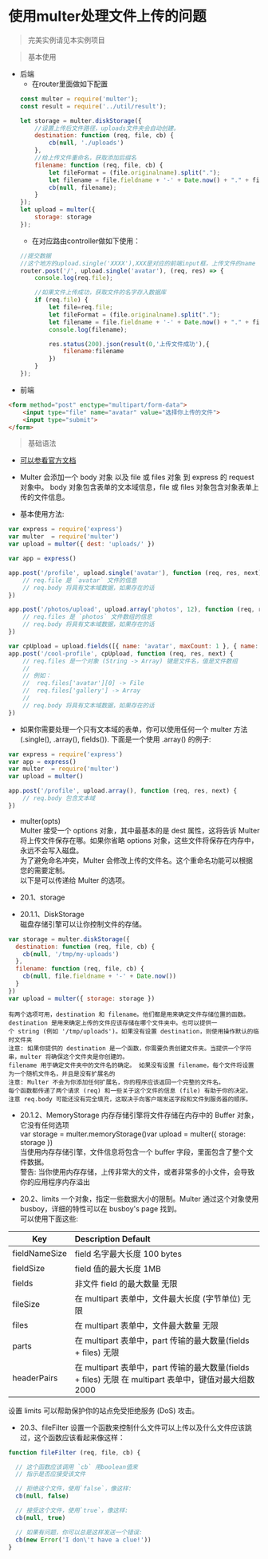 # 使用multer处理文件上传的问题

>  完美实例请见本实例项目

>  基本使用
- 后端
    - 在router里面做如下配置
    ```javascript
    const multer = require('multer');
    const result = require('../util/result');
    
    let storage = multer.diskStorage({
        //设置上传后文件路径，uploads文件夹会自动创建。
        destination: function (req, file, cb) {
            cb(null, './uploads')
        },
        //给上传文件重命名，获取添加后缀名
        filename: function (req, file, cb) {
            let fileFormat = (file.originalname).split(".");
            let filename = file.fieldname + '-' + Date.now() + "." + fileFormat[fileFormat.length - 1]
            cb(null, filename);
        }
    });
    let upload = multer({
        storage: storage
    });
    ```
    - 在对应路由controller做如下使用：
    ```javascript
    //提交数据
    //这个地方的upload.single('XXXX'),XXX是对应的前端input框，上传文件的name
    router.post('/', upload.single('avatar'), (req, res) => {
        console.log(req.file);
    
        //如果文件上传成功，获取文件的名字存入数据库
        if (req.file) {
            let file=req.file;
            let fileFormat = (file.originalname).split(".");
            let filename = file.fieldname + '-' + Date.now() + "." + fileFormat[fileFormat.length - 1];
            console.log(filename);
    
            res.status(200).json(result(0,'上传文件成功'),{
                filename:filename
            })
        }
    });
    ```
- 前端
```html
<form method="post" enctype="multipart/form-data">
    <input type="file" name="avatar" value="选择你上传的文件">
    <input type="submit">
</form>
```

> 基础语法

- [可以参看官方文档](https://github.com/expressjs/multer/blob/master/doc/README-zh-cn.md)

- Multer 会添加一个 body 对象 以及 file 或 files 对象 到 express 的 request 对象中。 body 对象包含表单的文本域信息，file 或 files 对象包含对象表单上传的文件信息。

- 基本使用方法:
```javascript
var express = require('express')
var multer  = require('multer')
var upload = multer({ dest: 'uploads/' })

var app = express()

app.post('/profile', upload.single('avatar'), function (req, res, next) {
    // req.file 是 `avatar` 文件的信息
    // req.body 将具有文本域数据，如果存在的话
})

app.post('/photos/upload', upload.array('photos', 12), function (req, res, next) {
    // req.files 是 `photos` 文件数组的信息
    // req.body 将具有文本域数据，如果存在的话
})

var cpUpload = upload.fields([{ name: 'avatar', maxCount: 1 }, { name: 'gallery', maxCount: 8 }])
app.post('/cool-profile', cpUpload, function (req, res, next) {
    // req.files 是一个对象 (String -> Array) 键是文件名，值是文件数组
    //
    // 例如：
    //  req.files['avatar'][0] -> File
    //  req.files['gallery'] -> Array
    //
    // req.body 将具有文本域数据，如果存在的话
})
```

-  如果你需要处理一个只有文本域的表单，你可以使用任何一个 multer 方法 (.single(), .array(), fields()). 下面是一个使用 .array() 的例子:
```javascript
var express = require('express')
var app = express()
var multer  = require('multer')
var upload = multer()

app.post('/profile', upload.array(), function (req, res, next) {
    // req.body 包含文本域
})
```

- multer(opts)      
    Multer 接受一个 options 对象，其中最基本的是 dest 属性，这将告诉 Multer 将上传文件保存在哪。如果你省略 options 对象，这些文件将保存在内存中，永远不会写入磁盘。     
    为了避免命名冲突，Multer 会修改上传的文件名。这个重命名功能可以根据您的需要定制。        
    以下是可以传递给 Multer 的选项。 

- 20.1、storage

- 20.1.1、DiskStorage        
磁盘存储引擎可以让你控制文件的存储。      
```javascript
var storage = multer.diskStorage({
  destination: function (req, file, cb) {
    cb(null, '/tmp/my-uploads')
  },
  filename: function (req, file, cb) {
    cb(null, file.fieldname + '-' + Date.now())
  }
})
var upload = multer({ storage: storage })
```

    有两个选项可用，destination 和 filename。他们都是用来确定文件存储位置的函数。       
    destination 是用来确定上传的文件应该存储在哪个文件夹中。也可以提供一个 string (例如 '/tmp/uploads')。如果没有设置 destination，则使用操作默认的临时文件夹       
    注意: 如果你提供的 destination 是一个函数，你需要负责创建文件夹。当提供一个字符串，multer 将确保这个文件夹是你创建的。      
    filename 用于确定文件夹中的文件名的确定。 如果没有设置 filename，每个文件将设置为一个随机文件名，并且是没有扩展名的     
    注意: Multer 不会为你添加任何扩展名，你的程序应该返回一个完整的文件名。        
    每个函数都传递了两个请求 (req) 和一些关于这个文件的信息 (file) 有助于你的决定。     
    注意 req.body 可能还没有完全填充，这取决于向客户端发送字段和文件到服务器的顺序。       

- 20.1.2、MemoryStorage
    内存存储引擎将文件存储在内存中的 Buffer 对象，它没有任何选项      
    var storage = multer.memoryStorage()var upload = multer({ storage: storage })       
    当使用内存存储引擎，文件信息将包含一个 buffer 字段，里面包含了整个文件数据。      
    警告: 当你使用内存存储，上传非常大的文件，或者非常多的小文件，会导致你的应用程序内存溢出       

- 20.2、limits
    一个对象，指定一些数据大小的限制。Multer 通过这个对象使用 busboy，详细的特性可以在 busboy's page 找到。      
    可以使用下面这些:      
     
| Key | Description	Default | 
| - | :- | 
| fieldNameSize | field 名字最大长度	100 bytes| 
| fieldSize | field 值的最大长度	1MB | 
| fields | 非文件 field 的最大数量	无限 | 
| fileSize | 在 multipart 表单中，文件最大长度 (字节单位)	无限 |
| files | 在 multipart 表单中，文件最大数量	无限 |
| parts | 在 multipart 表单中，part 传输的最大数量(fields + files)	无限 |
| headerPairs | 在 multipart 表单中，part 传输的最大数量(fields + files)	无限      在 multipart 表单中，键值对最大组数	2000|

设置 limits 可以帮助保护你的站点免受拒绝服务 (DoS) 攻击。

- 20.3、fileFilter
设置一个函数来控制什么文件可以上传以及什么文件应该跳过，这个函数应该看起来像这样：       
```javascript
function fileFilter (req, file, cb) {

  // 这个函数应该调用 `cb` 用boolean值来
  // 指示是否应接受该文件

  // 拒绝这个文件，使用`false`，像这样:
  cb(null, false)

  // 接受这个文件，使用`true`，像这样:
  cb(null, true)

  // 如果有问题，你可以总是这样发送一个错误:
  cb(new Error('I don\'t have a clue!'))
}
```


